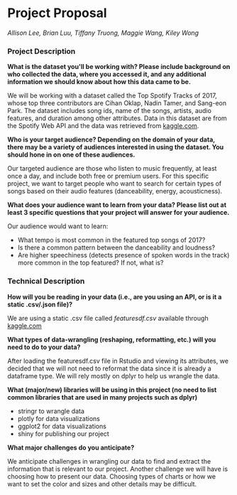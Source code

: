 # Project Proposal
_Allison Lee, Brian Luu, Tiffany Truong, Maggie Wang, Kiley Wong_

### Project Description
**What is the dataset you'll be working with?  Please include background on who collected the data, where you accessed it, and any additional information we should know about how this data came to be.**

We will be working with a dataset called the Top Spotify Tracks of 2017, whose top three contributors are Cihan Oklap, Nadin Tamer, and Sang-eon Park. The dataset includes song ids, name of the songs, artists, audio features, and duration among other attributes. Data in this dataset are from the Spotify Web API and the data was retrieved from [kaggle.com](https://www.kaggle.com/nadintamer/top-tracks-of-2017/data).

**Who is your target audience?  Depending on the domain of your data, there may be a variety of audiences interested in using the dataset.  You should hone in on one of these audiences.**

Our targeted audience are those who listen to music frequently, at least once a day, and include both free or premium users. For this specific project, we want to target people who want to search for certain types of songs based on their audio features (danceability, energy, acousticness).

**What does your audience want to learn from your data?  Please list out at least 3 specific questions that your project will answer for your audience.**

Our audience would want to learn:

- What tempo is most common in the featured top songs of 2017?
- Is there a common pattern between the danceability and loudness?
- Are higher speechiness (detects presence of spoken words in the track) more common in the top featured? If not, what is?

### Technical Description
**How will you be reading in your data (i.e., are you using an API, or is it a static .csv/.json file)?**

We are using a static .csv file called _featuresdf.csv_ available through [kaggle.com](https://www.kaggle.com/nadintamer/top-tracks-of-2017/data)

**What types of data-wrangling (reshaping, reformatting, etc.) will you need to do to your data?**

After loading the featuresdf.csv file in Rstudio and viewing its attributes, we decided that we will not need to reformat the data since it is already a dataframe type. We will rely mostly on dplyr to help us wrangle the data. 

**What (major/new) libraries will be using in this project (no need to list common libraries that are used in many projects such as dplyr)**

- stringr to wrangle data
- plotly for data visualizations
- ggplot2 for data visualizations
- shiny for publishing our project

**What major challenges do you anticipate?**

We anticipate challenges in wrangling our data to find and extract the information that is relevant to our project. Another challenge we will have is choosing how to present our data. Choosing types of charts or how we want to set the color and sizes and other details may be difficult.
